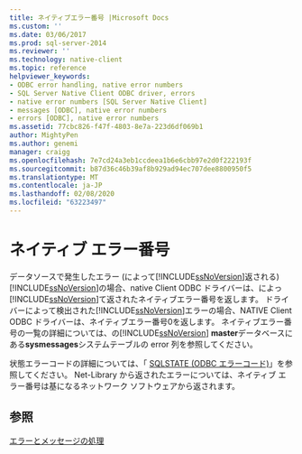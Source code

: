 ```yaml
---
title: ネイティブエラー番号 |Microsoft Docs
ms.custom: ''
ms.date: 03/06/2017
ms.prod: sql-server-2014
ms.reviewer: ''
ms.technology: native-client
ms.topic: reference
helpviewer_keywords:
- ODBC error handling, native error numbers
- SQL Server Native Client ODBC driver, errors
- native error numbers [SQL Server Native Client]
- messages [ODBC], native error numbers
- errors [ODBC], native error numbers
ms.assetid: 77cbc826-f47f-4803-8e7a-223d6df069b1
author: MightyPen
ms.author: genemi
manager: craigg
ms.openlocfilehash: 7e7cd24a3eb1ccdeea1b6e6cbb97e2d0f222193f
ms.sourcegitcommit: b87d36c46b39af8b929ad94ec707dee8800950f5
ms.translationtype: MT
ms.contentlocale: ja-JP
ms.lasthandoff: 02/08/2020
ms.locfileid: "63223497"
---
```

# <a name="native-error-numbers"></a>ネイティブ エラー番号
  データソースで発生したエラー (によって[!INCLUDE[ssNoVersion](../../includes/ssnoversion-md.md)]返される) [!INCLUDE[ssNoVersion](../../includes/ssnoversion-md.md)]の場合、native Client ODBC ドライバーは、によっ[!INCLUDE[ssNoVersion](../../includes/ssnoversion-md.md)]て返されたネイティブエラー番号を返します。 ドライバーによって検出された[!INCLUDE[ssNoVersion](../../includes/ssnoversion-md.md)]エラーの場合、NATIVE Client ODBC ドライバーは、ネイティブエラー番号0を返します。 ネイティブエラー番号の一覧の詳細については、の[!INCLUDE[ssNoVersion](../../includes/ssnoversion-md.md)] **master**データベースにある**sysmessages**システムテーブルの error 列を参照してください。  
  
 状態エラーコードの詳細については、「 [SQLSTATE &#40;ODBC エラーコード&#41;](sqlstate-odbc-error-codes.md)」を参照してください。 Net-Library から返されたエラーについては、ネイティブ エラー番号は基になるネットワーク ソフトウェアから返されます。  
  
## <a name="see-also"></a>参照  
 [エラーとメッセージの処理](handling-errors-and-messages.md)  
  
  
